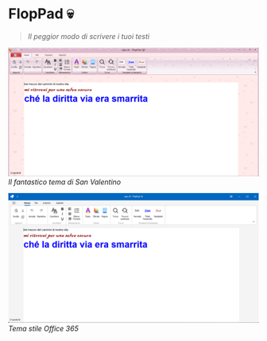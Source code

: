 ﻿# FlopPad 💀
> *Il peggior modo di scrivere i tuoi testi*

![](img/screen-san-valentino.png)
*Il fantastico tema di San Valentino*

![](img/screen-tema-normale.png)
*Tema stile Office 365*